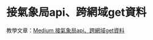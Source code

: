 # 接氣象局api、跨網域get資料
教學文章：[Medium 接氣象局api、跨網域get資料](https://medium.com/@augustus0818/weather-api-cross-domain-41d0e21c8ff6)
